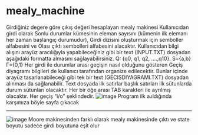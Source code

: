# mealy_machine
Girdiğiniz degere göre çıkış değeri hesaplayan mealy makinesi
Kullanıcıdan girdi olarak Sonlu durumlar kümesinin eleman sayısını (kümenin ilk elemanı her zaman başlangıç durumudur), Girdi dizisini oluşturmak için semboller alfabesini ve Olası çıktı sembolleri alfabesini alacaktır. Kullanıcıdan bilgi alışını arayüz aracılığıyla yapabileceğiniz gibi bir text (INPUT.TXT) 
dosyadan aşağıdaki formatta almasını sağlayabilirsiniz.
Q: {q0, q1, q2, ....,q10}.
S={a,b}
Γ={0,1}
Her girdi ile durumlar arası geçişin nasıl olduğunu gösteren Geçiş diyagramı bilgileri de kullanıcı tarafından organize edilecektir. Bunlar içinde arayüz tasarlanabileceği gibi tek bir text (GECISDIYAGRAMI.TXT) dosyadan alınması da sağlanabilir. Text dosyada ilk satırlar başlık satırları ilk sütunlarda durum sütunları olacaktır.
Her bir öğe arası TAB karakteri ile ayrılmış olacaktır. Her geçiş “i/o” şeklindedir.
![image](https://user-images.githubusercontent.com/60337657/145260263-df067c7f-321c-40f7-ab86-839d4e63213f.png)
Program ilk a.ıldığında karşımıza böyle sayfa çıkacak

------------------------------------------------------------------------------------------------------------------------
![image](https://user-images.githubusercontent.com/60337657/145260501-1186191e-e4b1-4c4a-b85f-d5d6f8b6b574.png)
Moore makinesinden farklı olarak mealy makinesinde çıktı ve state boyutu sadece girdi boyutuna eşit olur
